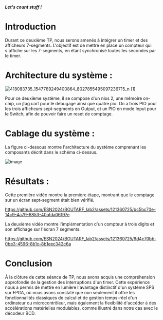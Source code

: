 ***Let's count stuff !***

# Introduction
Durant ce deuxième TP, nous serons amenés à intégrer un timer et des afficheurs 7-segments. L'objectif est de mettre en place un compteur qui s'affiche sur les 7-segments, en étant synchronisé toutes les secondes par le timer.

# Architecture du système :

![418083735_1547769249400864_8027855495097236715_n (1)](https://github.com/ESN2024/BOUTARF_lab2/assets/121360725/06e17145-5588-4d69-a47d-55638b38a2d0)



Pour ce deuxième système, il se compose d'un nios 2, une mémoire on-chip, un jtag uart pour le debugage ainsi que quatre pio. On a trois PIO pour les trois afficheurs sept-segments en Output, et un PIO en mode Input pour le Switch, afin de pouvoir faire un reset de comptage.

# Cablage du système :
La figure ci-dessous montre l'architecture du système comprenant les composants décrit dans le schéma ci-dessus. 

![image](https://github.com/ESN2024/BOUTARF_lab2/assets/121360725/08e67d84-204f-4ec0-aded-26ec57d27c30)

# Résultats :
Cette première vidéo montre la première étape, montrant que le comptage sur un écran sept-segment était bien vérifié.

https://github.com/ESN2024/BOUTARF_lab2/assets/121360725/bc5bc70e-14c9-4a79-8853-40afda06f97e

La deuxième vidéo montre l'implémentation d'un compteur à trois digits et son affichage sur l'écran 7 segments.

https://github.com/ESN2024/BOUTARF_lab2/assets/121360725/6d4c70bb-0be3-4596-8b1c-8b1eec342c6a

# Conclusion
À la clôture de cette séance de TP, nous avons acquis une compréhension approfondie de la gestion des interruptions d'un timer. Cette expérience nous a permis de mettre en lumière l'avantage distinctif d'un système SPS sur FPGA, où nous avons constaté que non seulement il offre les fonctionnalités classiques de calcul et de gestion temps-réel d'un ordinateur ou microcontrôleur, mais également la flexibilité d'accéder à des accélérations matérielles modulables, comme illustré dans notre cas avec le décodeur BCD. 
